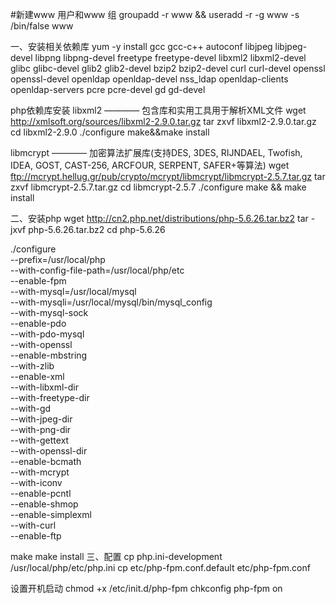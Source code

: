 #新建www 用户和www 组
groupadd -r www  && useradd -r -g www  -s /bin/false  www 


一、安装相关依赖库
 yum -y install gcc gcc-c++ autoconf libjpeg libjpeg-devel libpng libpng-devel freetype freetype-devel libxml2 libxml2-devel glibc glibc-devel glib2 glib2-devel bzip2 bzip2-devel curl curl-devel openssl openssl-devel openldap openldap-devel nss_ldap openldap-clients openldap-servers pcre pcre-devel gd gd-devel

php依赖库安装
libxml2 ———— 包含库和实用工具用于解析XML文件
wget http://xmlsoft.org/sources/libxml2-2.9.0.tar.gz
tar zxvf libxml2-2.9.0.tar.gz
cd libxml2-2.9.0
./configure
make&&make install

libmcrypt ———— 加密算法扩展库(支持DES, 3DES, RIJNDAEL, Twofish, IDEA, GOST, CAST-256, ARCFOUR, SERPENT, SAFER+等算法) 
wget ftp://mcrypt.hellug.gr/pub/crypto/mcrypt/libmcrypt/libmcrypt-2.5.7.tar.gz
tar zxvf libmcrypt-2.5.7.tar.gz
cd libmcrypt-2.5.7
./configure
make && make install

二、安装php
wget http://cn2.php.net/distributions/php-5.6.26.tar.bz2
tar -jxvf php-5.6.26.tar.bz2
cd php-5.6.26
 
./configure \
--prefix=/usr/local/php \
--with-config-file-path=/usr/local/php/etc \
--enable-fpm \
--with-mysql=/usr/local/mysql \
--with-mysqli=/usr/local/mysql/bin/mysql_config \
--with-mysql-sock \
--enable-pdo \
--with-pdo-mysql \
--with-openssl \
--enable-mbstring \
--with-zlib \
--enable-xml \
--with-libxml-dir \
--with-freetype-dir \
--with-gd \
--with-jpeg-dir \
--with-png-dir \
--with-gettext \
--with-openssl-dir \
--enable-bcmath \
--with-mcrypt \
--with-iconv \
--enable-pcntl \
--enable-shmop \
--enable-simplexml \
--with-curl \
--enable-ftp

make
make install
三、配置
cp php.ini-development /usr/local/php/etc/php.ini 
cp etc/php-fpm.conf.default etc/php-fpm.conf



设置开机启动
chmod +x /etc/init.d/php-fpm
chkconfig php-fpm on